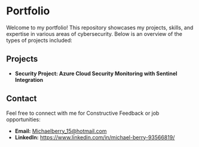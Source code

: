 # Portfolio

Welcome to my portfolio! This repository showcases my projects, skills, and expertise in various areas of cybersecurity. Below is an overview of the types of projects included:

## Projects
- **Security Project: Azure Cloud Security Monitoring with Sentinel Integration**


## Contact
Feel free to connect with me for Constructive Feedback or job opportunities:  
- **Email:** Michaelberry_15@hotmail.com  
- **LinkedIn:** https://www.linkedin.com/in/michael-berry-93566819/
 
